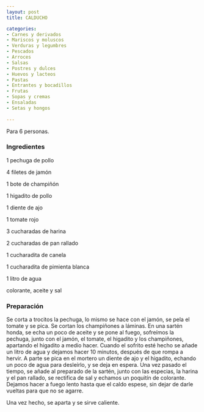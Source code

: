 ```yaml
---
layout: post
title: CALDUCHO

categories:
- Carnes y derivados
- Mariscos y moluscos
- Verduras y legumbres
- Pescados
- Arroces
- Salsas
- Postres y dulces
- Huevos y lacteos
- Pastas
- Entrantes y bocadillos
- Frutas
- Sopas y cremas
- Ensaladas
- Setas y hongos
 
---
```

Para 6 personas.

<h3>Ingredientes</h3>

1 pechuga de pollo

4 filetes de jamón

1 bote de champiñón

1 higadito de pollo

1 diente de ajo

1 tomate rojo

3 cucharadas de harina

2 cucharadas de pan rallado

1 cucharadita de canela

1 cucharadita de pimienta blanca

1 litro de agua

colorante, aceite y sal

<h3>Preparación</h3>

Se corta a trocitos la pechuga, lo mismo se hace con el jamón, se pela el tomate y se pica. Se cortan los champiñones a láminas. En una sartén honda, se echa un poco de aceite y se pone al fuego, sofreímos la pechuga, junto con el jamón, el tomate, el higadito y los champiñones, apartando el higadito a medio hacer. Cuando el sofrito esté hecho se añade un litro de agua y dejamos hacer 10 minutos, después de que rompa a hervir. A parte se pica en el mortero un diente de ajo y el higadito, echando un poco de agua para desleírlo, y se deja en espera. Una vez pasado el tiempo, se añade al preparado de la sartén, junto con las especias, la harina y el pan rallado, se rectifica de sal y echamos un poquitín de colorante. Dejamos hacer a fuego lento hasta que el caldo espese, sin dejar de darle vueltas para que no se agarre.

Una vez hecho, se aparta y se sirve caliente.

